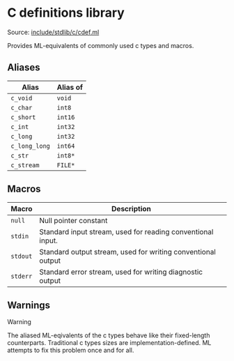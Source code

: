 # C definitions library

Source: [include/stdlib/c/cdef.ml](../../include/stdlib/c/cdef.ml)

Provides ML-equivalents of commonly used c types and macros.

## Aliases

Alias        | Alias of
-------------|---------
`c_void`     | `void`
`c_char`     | `int8`
`c_short`    | `int16`
`c_int`      | `int32`
`c_long`     | `int32`
`c_long_long`| `int64`
`c_str`      | `int8*`
`c_stream`   | `FILE*`

## Macros

Macro    | Description
---------|------------
`null`   | Null pointer constant
`stdin`  | Standard input stream, used for reading conventional input.
`stdout` | Standard output stream, used for writing conventional output
`stderr` | Standard error stream, used for writing diagnostic output

## Warnings

> [!WARNING]
> The aliased ML-eqivalents of the c types behave like their fixed-length counterparts. Traditional c types sizes are implementation-defined. ML attempts to fix this problem once and for all.
